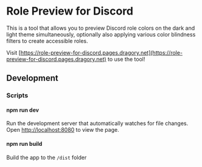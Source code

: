 # Role Preview for Discord

This is a tool that allows you to preview Discord role colors on the dark and light theme simultaneously,
optionally also applying various color blindness filters to create accessible roles.

Visit [https://role-preview-for-discord.pages.dragory.net](https://role-preview-for-discord.pages.dragory.net) to use the tool!

## Development

### Scripts

#### npm run dev

Run the development server that automatically watches for file changes.
Open [http://localhost:8080](http://localhost:8080) to view the page.

#### npm run build

Build the app to the `/dist` folder
